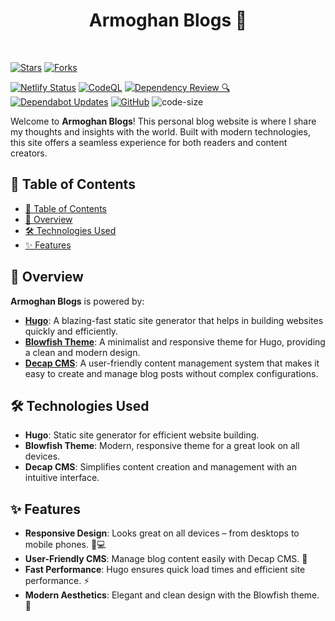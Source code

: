<h1 align="center">Armoghan Blogs 🚀</h1>
<br>

[![Stars](https://img.shields.io/github/stars/Armoghan-Blogs/Armoghan-Blogs?style=social)](https://github.com/Armoghan-Blogs/Armoghan-Blogs)
[![Forks](https://img.shields.io/github/forks/Armoghan-Blogs/Armoghan-Blogs?style=social)](https://github.com/Armoghan-Blogs/Armoghan-Blogs)

[![Netlify Status](https://api.netlify.com/api/v1/badges/3dc5b401-150e-49ad-82ad-807da45c10fb/deploy-status)](https://app.netlify.com/sites/armoghan-blogs/deploys)
[![CodeQL](https://github.com/Armoghan-Blogs/Armoghan-Blogs/actions/workflows/github-code-scanning/codeql/badge.svg)](https://github.com/Armoghan-Blogs/Armoghan-Blogs/actions/workflows/github-code-scanning/codeql)
[![Dependency Review 🔍](https://github.com/Armoghan-Blogs/Armoghan-Blogs/actions/workflows/dependency-review.yml/badge.svg)](https://github.com/Armoghan-Blogs/Armoghan-Blogs/actions/workflows/dependency-review.yml)
[![Dependabot Updates](https://github.com/Armoghan-Blogs/Armoghan-Blogs/actions/workflows/dependabot/dependabot-updates/badge.svg)](https://github.com/Armoghan-Blogs/Armoghan-Blogs/actions/workflows/dependabot/dependabot-updates)
[![GitHub](https://img.shields.io/github/license/Armoghan-Blogs/Armoghan-Blogs)](https://github.com/Armoghan-Blogs/Armoghan-Blogs/blob/main/LICENSE)
![code-size](https://img.shields.io/github/languages/code-size/Armoghan-Blogs/Armoghan-Blogs)

Welcome to **Armoghan Blogs**! This personal blog website is where I share my thoughts and insights with the world. Built with modern technologies, this site offers a seamless experience for both readers and content creators.

## 🌟 Table of Contents

- [🌟 Table of Contents](#-table-of-contents)
- [🌟 Overview](#-overview)
- [🛠️ Technologies Used](#️-technologies-used)
- [✨ Features](#-features)

## 🌟 Overview

**Armoghan Blogs** is powered by:

- **[Hugo](https://gohugo.io/)**: A blazing-fast static site generator that helps in building websites quickly and efficiently.
- **[Blowfish Theme](https://github.com/nunocoracao/blowfish)**: A minimalist and responsive theme for Hugo, providing a clean and modern design.
- **[Decap CMS](https://www.decapcms.org/)**: A user-friendly content management system that makes it easy to create and manage blog posts without complex configurations.

## 🛠️ Technologies Used

- **Hugo**: Static site generator for efficient website building.
- **Blowfish Theme**: Modern, responsive theme for a great look on all devices.
- **Decap CMS**: Simplifies content creation and management with an intuitive interface.

## ✨ Features

- **Responsive Design**: Looks great on all devices – from desktops to mobile phones. 📱💻
- **User-Friendly CMS**: Manage blog content easily with Decap CMS. 📝
- **Fast Performance**: Hugo ensures quick load times and efficient site performance. ⚡
- **Modern Aesthetics**: Elegant and clean design with the Blowfish theme. 🎨
